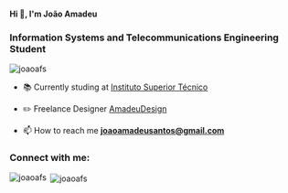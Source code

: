 <h4 align="left">Hi 👋, I'm João Amadeu</h4>
<h3 align="left">Information Systems and Telecommunications Engineering Student</h3>

<p align="left"> <img src="https://komarev.com/ghpvc/?username=joaoafs&label=Profile%20views&color=0e75b6&style=flat" alt="joaoafs" /> </p>

- 📚 Currently studing at [Instituto Superior Técnico](https://tecnico.ulisboa.pt/pt/)

- ✏️ Freelance Designer [AmadeuDesign](https://www.behance.net/amadeudesign)

- 📫 How to reach me **joaoamadeusantos@gmail.com**

<h3 align="left">Connect with me:</h3>
<p align="left">
</p>

<p><img align="left" src="https://github-readme-stats.vercel.app/api/top-langs?username=joaoafs&show_icons=true&theme=dark&locale=en&layout=compact" alt="joaoafs" /></p>

<p>&nbsp;<img align="center" src="https://github-readme-stats.vercel.app/api?username=joaoafs&show_icons=true&theme=dark&locale=en" alt="joaoafs" /></p>
